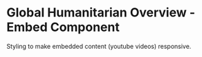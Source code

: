 Global Humanitarian Overview - Embed Component
==============================================

Styling to make embedded content (youtube videos) responsive.
